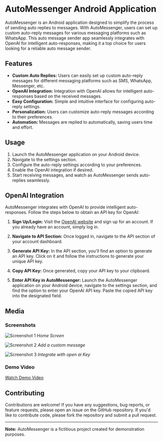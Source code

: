 # AutoMessenger Android Application

AutoMessenger is an Android application designed to simplify the process of sending auto replies to messages. With AutoMessenger, users can set up custom auto-reply messages for various messaging platforms such as WhatsApp. This auto message sender app seamlessly integrates with OpenAI for intelligent auto-responses, making it a top choice for users looking for a reliable auto message sender. 

## Features

- **Custom Auto Replies:** Users can easily set up custom auto-reply messages for different messaging platforms such as SMS, WhatsApp, Messenger, etc.
- **OpenAI Integration:** Integration with OpenAI allows for intelligent auto-responses based on the received messages.
- **Easy Configuration:** Simple and intuitive interface for configuring auto-reply settings.
- **Personalization:** Users can customize auto-reply messages according to their preferences.
- **Automation:** Messages are replied to automatically, saving users time and effort.

## Usage

1. Launch the AutoMessenger application on your Android device.
2. Navigate to the settings section.
3. Configure the auto-reply settings according to your preferences.
4. Enable the OpenAI integration if desired.
5. Start receiving messages, and watch as AutoMessenger sends auto-replies seamlessly.

## OpenAI Integration

AutoMessenger integrates with OpenAI to provide intelligent auto-responses. Follow the steps below to obtain an API key for OpenAI:

1. **Sign Up/Login:** Visit the [OpenAI website](https://openai.com/) and sign up for an account. If you already have an account, simply log in.

2. **Navigate to API Section:** Once logged in, navigate to the API section of your account dashboard.

3. **Generate API Key:** In the API section, you'll find an option to generate an API key. Click on it and follow the instructions to generate your unique API key.

4. **Copy API Key:** Once generated, copy your API key to your clipboard.

5. **Enter API Key in AutoMessenger:** Launch the AutoMessenger application on your Android device, navigate to the settings section, and find the option to enter your OpenAI API key. Paste the copied API key into the designated field.


## Media

### Screenshots

![Screenshot 1](https://github.com/sachincvn/AutoMessageReplier/blob/master/media/1.jpg)
*Home Screen*

![Screenshot 2](https://github.com/sachincvn/AutoMessageReplier/blob/master/media/2.jpg)
*Add a custom message*

![Screenshot 3](https://github.com/sachincvn/AutoMessageReplier/blob/master/media/3.jpg)
*Integrate with open ai Key*

### Demo Video

[Watch Demo Video](https://www.youtube.com/watch?v=yourdemovideolink)

## Contributing

Contributions are welcome! If you have any suggestions, bug reports, or feature requests, please open an issue on the GitHub repository. If you'd like to contribute code, please fork the repository and submit a pull request.

---

**Note:** AutoMessenger is a fictitious project created for demonstration purposes.
